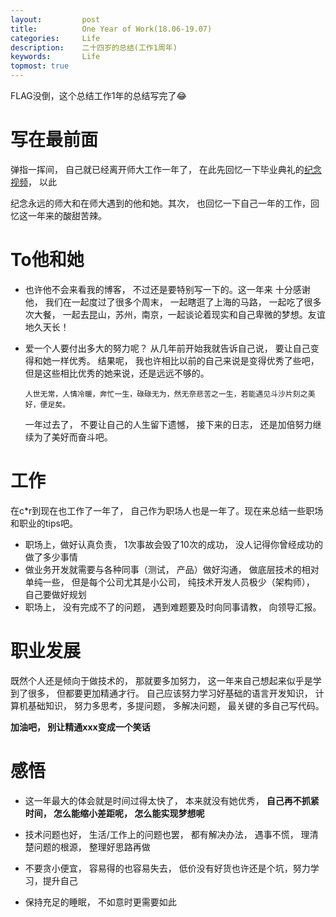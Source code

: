 ```yaml
---
layout:     	post
title:      	One Year of Work(18.06-19.07)
categories: 	Life
description:   	二十四岁的总结(工作1周年)
keywords: 		Life
topmost: true
---
```


FLAG没倒，这个总结工作1年的总结写完了😂

# 写在最前面

弹指一挥间， 自己就已经离开师大工作一年了， 在此先回忆一下毕业典礼的[纪念视频](https://v.qq.com/x/page/r07033y27si.html)， 以此

纪念永远的师大和在师大遇到的他和她。其次， 也回忆一下自己一年的工作，回忆这一年来的酸甜苦辣。

# To他和她

- 也许他不会来看我的博客， 不过还是要特别写一下的。这一年来 十分感谢他， 我们在一起度过了很多个周末， 一起瞎逛了上海的马路， 一起吃了很多次大餐， 一起去昆山，苏州，南京，一起谈论着现实和自己卑微的梦想。友谊地久天长！

- 爱一个人要付出多大的努力呢？ 从几年前开始我就告诉自己说， 要让自己变得和她一样优秀。 结果呢， 我也许相比以前的自己来说是变得优秀了些吧， 但是这些相比优秀的她来说，还是远远不够的。

  ```
  人世无常，人情冷暖，奔忙一生，碌碌无为，然无奈悲苦之一生，若能遇见斗沙片刻之美好，便足矣。
  ```

  一年过去了， 不要让自己的人生留下遗憾， 接下来的日志， 还是加倍努力继续为了美好而奋斗吧。

# 工作

在c*r到现在也工作了一年了， 自己作为职场人也是一年了。现在来总结一些职场和职业的tips吧。

- 职场上，做好认真负责， 1次事故会毁了10次的成功， 没人记得你曾经成功的做了多少事情
- 做业务开发就需要与各种同事（测试， 产品）做好沟通， 做底层技术的相对单纯一些， 但是每个公司尤其是小公司， 纯技术开发人员极少（架构师）， 自己要做好规划
- 职场上， 没有完成不了的问题， 遇到难题要及时向同事请教， 向领导汇报。

# 职业发展

既然个人还是倾向于做技术的， 那就要多加努力， 这一年来自己想起来似乎是学到了很多， 但都要更加精通才行。 自己应该努力学习好基础的语言开发知识， 计算机基础知识， 努力多思考，多提问题， 多解决问题， 最关键的多自己写代码。

**加油吧， 别让精通xxx变成一个笑话**

# 感悟

- 这一年最大的体会就是时间过得太快了， 本来就没有她优秀， **自己再不抓紧时间， 怎么能缩小差距呢， 怎么能实现梦想呢**

- 技术问题也好， 生活/工作上的问题也罢， 都有解决办法， 遇事不慌， 理清楚问题的根源， 整理好思路再做

- 不要贪小便宜， 容易得的也容易失去， 低价没有好货也许还是个坑，努力学习，提升自己

- 保持充足的睡眠， 不如意时更需要如此

  